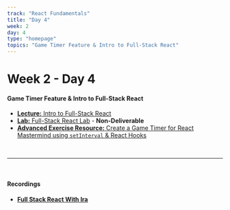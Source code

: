 ```yaml
---
track: "React Fundamentals"
title: "Day 4"
week: 2
day: 4
type: "homepage"
topics: "Game Timer Feature & Intro to Full-Stack React"
---
```



# Week 2 - Day 4

#### Game Timer Feature & Intro to Full-Stack React
- [**Lecture:** Intro to Full-Stack React](/react-fundamentals/week-2/day-4/lecture-materials/full-stack-react)
- [**Lab:** Full-Stack React Lab](/react-fundamentals/week-2/day-4/labs/full-stack-react-lab) - **Non-Deliverable**
- [**Advanced Exercise Resource:** Create a Game Timer for React Mastermind using `setInterval` & React Hooks](/react-fundamentals/week-2/day-4/lecture-materials/gametimer-feature-advanced-exercise/)

<br>
<hr>
<br>

#### Recordings
- [**Full Stack React With Ira**](https://generalassembly.zoom.us/rec/share/PWF8OILa25YqzQku4ZgMiZPDwMWGctW85PwXcwarE3uDDdn503E4okvEekPC-ZvR.LOe318BcVJK5b_aZ?startTime=1607010143000)

